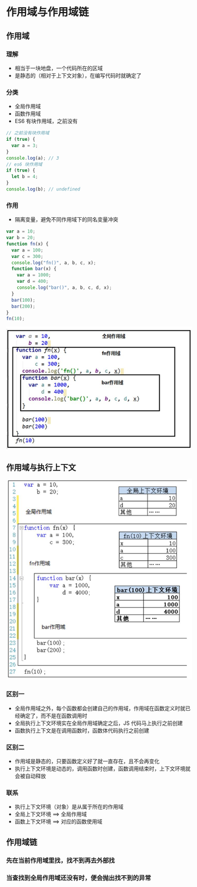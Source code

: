 # 作用域与作用域链

## 作用域

### 理解

- 相当于一块地盘，一个代码所在的区域
- 是静态的（相对于上下文对象），在编写代码时就确定了

### 分类

- 全局作用域
- 函数作用域
- ES6 有块作用域，之前没有

```javascript
// 之前没有块作用域
if (true) {
  var a = 3;
}
console.log(a); // 3
// es6 块作用域
if (true) {
  let b = 4;
}
console.log(b); // undefined
```

### 作用

- 隔离变量，避免不同作用域下的同名变量冲突

```javascript
var a = 10;
var b = 20;
function fn(x) {
  var a = 100;
  var c = 300;
  console.log("fn()", a, b, c, x);
  function bar(x) {
    var a = 1000;
    var d = 400;
    console.log("bar()", a, b, c, d, x);
  }
  bar(100);
  bar(200);
}
fn(10);
```

![avatar](./pictures/scope.JPG)

## 作用域与执行上下文

![avatar](./pictures/scope1.JPG)

### 区别一

- 全局作用域之外，每个函数都会创建自己的作用域，作用域在函数定义时就已经确定了，而不是在函数调用时
- 全局执行上下文环境实在全局作用域确定之后，JS 代码马上执行之前创建
- 函数执行上下文是在调用函数时，函数体代码执行之前创建

### 区别二

- 作用域是静态的，只要函数定义好了就一直存在，且不会再变化
- 执行上下文环境是动态的，调用函数时创建，函数调用结束时，上下文环境就会被自动释放

### 联系

- 执行上下文环境（对象）是从属于所在的作用域
- 全局上下文环境 ==> 全局作用域
- 函数上下文环境 ==> 对应的函数使用域

## 作用域链

### 先在当前作用域里找，找不到再去外部找

### 当查找到全局作用域还没有时，便会抛出找不到的异常
